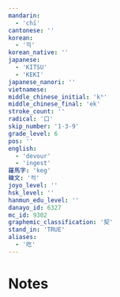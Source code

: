 ```yaml
---
mandarin:
  - 'chī'
cantonese: ''
korean:
  - '끽'
korean_native: ''
japanese:
  - 'KITSU'
  - 'KEKI'
japanese_nanori: ''
vietnamese:
middle_chinese_initial: 'kʰ'
middle_chinese_final: 'ek'
stroke_count: ''
radical: '口'
skip_number: '1-3-9'
grade_level: 6
pos: ''
english:
  - 'devour'
  - 'ingest'
羅馬字: 'keg'
韓文: '컥'
joyo_level: ''
hsk_level: ''
hanmun_edu_level: ''
danayo_id: 6327
mc_id: 9302
graphemic_classification: '契'
stand_in: 'TRUE'
aliases:
  - '吃'
---
```


# Notes
